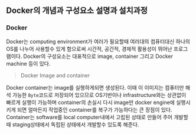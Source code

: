 ## **Docker의 개념과 구성요소 설명과 설치과정**

### Docker <br />

Docker는 computing environment가 여러가 필요할때 여러대의 컴퓨터대신 하나의 OS를 나누어 사용할수 있게 함으로써 시간적, 공간적, 경제적 활용성이
뛰어난 프로그램이다. Docker의 구성요소는 대표적으로 image, container 그리고 Docker machine 등이 있다.
<br />

> Docker Image and  container <br />

Docker container는 image를 실행하게되면 생성된다. 이때 이 이미지는 컴퓨터만 해석 가능한 `Byte`코드로 저장되어 있으므로 OS기반이나 infrastructure와는 상관없이 빠르게 실행이 가능하며 container의 손실시 다시 image만 docker engine에 실행시키게 되면 얼마든지 작업중인 container를 복구가 가능하다는 큰 장점이 있다. Container는 software를 local computer내에서 고립된 상태로 만들어 주어 개발할때 staging상태에서 독립된 상태에서 개발할수 있도록 해준다. 
<br />


